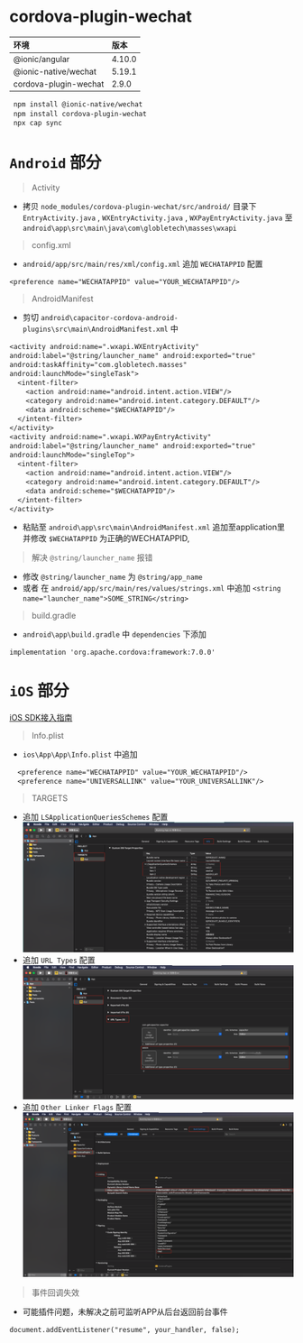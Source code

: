 # cordova-plugin-wechat

|环境|版本|
|:-----|:-----|
|@ionic/angular|4.10.0|
|@ionic-native/wechat|5.19.1|
|cordova-plugin-wechat|2.9.0|

```bash
 npm install @ionic-native/wechat
 npm install cordova-plugin-wechat
 npx cap sync
```

# `Android` 部分

> Activity
- 拷贝 `node_modules/cordova-plugin-wechat/src/android/` 目录下 `EntryActivity.java` , `WXEntryActivity.java` , `WXPayEntryActivity.java` 至 `android\app\src\main\java\com\globletech\masses\wxapi`

> config.xml
- `android/app/src/main/res/xml/config.xml` 追加 `WECHATAPPID` 配置
```
<preference name="WECHATAPPID" value="YOUR_WECHATAPPID"/>
```

> AndroidManifest
- 剪切 `android\capacitor-cordova-android-plugins\src\main\AndroidManifest.xml` 中
```
<activity android:name=".wxapi.WXEntryActivity" android:label="@string/launcher_name" android:exported="true" android:taskAffinity="com.globletech.masses" android:launchMode="singleTask">
  <intent-filter>
    <action android:name="android.intent.action.VIEW"/>
    <category android:name="android.intent.category.DEFAULT"/>
    <data android:scheme="$WECHATAPPID"/>
  </intent-filter>
</activity>
<activity android:name=".wxapi.WXPayEntryActivity" android:label="@string/launcher_name" android:exported="true" android:launchMode="singleTop">
  <intent-filter>
    <action android:name="android.intent.action.VIEW"/>
    <category android:name="android.intent.category.DEFAULT"/>
    <data android:scheme="$WECHATAPPID"/>
  </intent-filter>
</activity>
```
- 粘贴至 `android\app\src\main\AndroidManifest.xml` 追加至application里
并修改 `$WECHATAPPID` 为正确的WECHATAPPID,

> 解决 `@string/launcher_name` 报错
>
- 修改 `@string/launcher_name` 为 `@string/app_name` 
- 或者 在 `android/app/src/main/res/values/strings.xml` 中追加 `<string name="launcher_name">SOME_STRING</string>`

> build.gradle

- `android\app\build.gradle` 中 `dependencies` 下添加
```
implementation 'org.apache.cordova:framework:7.0.0'
```

# `iOS` 部分
[iOS SDK接入指南](https://developers.weixin.qq.com/doc/oplatform/Mobile_App/Access_Guide/iOS.html)

> Info.plist
- `ios\App\App\Info.plist` 中追加
```
  <preference name="WECHATAPPID" value="YOUR_WECHATAPPID"/>
  <preference name="UNIVERSALLINK" value="YOUR_UNIVERSALLINK"/>
```

> TARGETS
- 追加 `LSApplicationQueriesSchemes` 配置
![](res/ios_LSApplicationQueriesSchemes.png)
- 追加 `URL Types` 配置
![](res/ios_URL_Types.png)
- 追加 `Other Linker Flags` 配置
![](res/ios_Other_Linker_Flags.png)

> 事件回调失效
- 可能插件问题，未解决之前可监听APP从后台返回前台事件
```
document.addEventListener("resume", your_handler, false);
```
